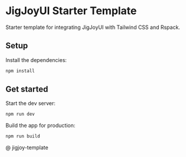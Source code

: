 # JigJoyUI Starter Template

Starter template for integrating JigJoyUI with Tailwind CSS and Rspack.

## Setup

Install the dependencies:

```bash
npm install
```

## Get started

Start the dev server:

```bash
npm run dev
```

Build the app for production:

```bash
npm run build
```
@ jigjoy-template
